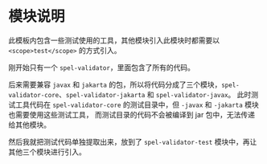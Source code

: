 # 模块说明

此模板内包含一些测试使用的工具，其他模块引入此模块时都需要以 `<scope>test</scope>` 的方式引入。

刚开始只有一个 `spel-validator`，里面包含了所有的代码。

后来需要兼容 `javax` 和 `jakarta` 的包，所以将代码分成了三个模块，`spel-validator-core`、`spel-validator-jakarta` 和 `spel-validator-javax`。
此时测试工具代码在 `spel-validator-core` 的测试目录中，但 `-javax` 和 `-jakarta` 模块也需要使用这些测试工具，
而测试目录的代码不会被编译到 jar 包中，无法传递给其他模块。

然后我就把测试代码单独提取出来，放到了 `spel-validator-test` 模块中，再让其他三个模块进行引入。
